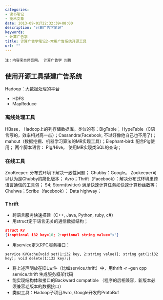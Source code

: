 ```yaml
---
categories:
- 读书笔记
- 技术文章
date: 2013-09-01T22:32:39+08:00
description: "计算广告学笔记"
keywords:
- 计算广告学
title: 计算广告学笔记2-常用广告系统开源工具
url: ""
---
```


```
注：内容来自师徒网， 计算广告学 刘鹏
```

## 使用开源工具搭建广告系统
Hadoop：大数据处理的平台
- HDFS
- MapReduce

### 离线处理工具
HBase， Hadoop上的列存储数据库。类似的有：BigTable； HypeTable（C语言写的，效率相对高一点）；Cassandra(Facebook, 不过好像他自己也不用了)； mahout（数据挖掘、机器学习算法的MR实现工具）；Elephant-bird: 配合Pig使用；
两个脚本语言： Pig/Hive， 使用MR实现类SQL的查询；

### 在线工具
ZooKeeper: 分布式环境下解决一致性问题； Chubby：Google。 Zookeeper可以认为是Chubby的简化版本；
Avro；Thrift（Facebook）：解决分布式环境里跨语言通信的工具包；
S4; Storm(twitter) 满足快速计算任务如快速计算粉丝数等；
Chuhwa；Scribe（facebook）： Data highway；

### Thrift
- 跨语言服务快速搭建（C++, Java, Python, ruby, c#）
- 用struct定于语言无关的通信数据结构；

```json
struct KV
{1:optional i32 key=10; 2:optional string value="x"}
```

- 用service定义RPC服务接口：

```
service KVCache{void set(1:i32 key, 2:string value)}; string get(1:i32 key); void delete(1:i32 key);}
```

- 将上述声明放在IDL文件（比如service.thrift）中，用thrift -r -gen cpp service.thrift 生成服务框架代码
- 能实现结构体和接口的Backward compatible   （程序的后相兼容，新版本必须兼容老版本的数据接口）
- 类似工具：Hadoop子项目Avro, Google开发的ProtoBuf
